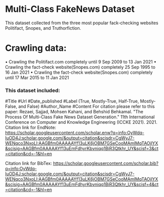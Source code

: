 # Multi-Class FakeNews Dataset
This dataset collected from the three most popular fack-checking websites Politifact, Snopes, and Truthorfiction. 

# Crawling data:
•	Crawling the Politifact.com completely until 9 Sep 2009 to 13 Jan 2021
•	Crawling the fact-check website(Snopes.com) completely 25 Sep 1995 to 16 Jan 2021
•	Crawling the fact-check website(Snopes.com) completely until 17 Mar 2015 to 11 Jan 2021

### This dataset included:
  #Title
  #Url
  #Date_published
  #Label (True, Mostly-True, Half-True, Mostly-False, and False)
  #Author_Name
  #Content
For citation please refer to this paper:
Rezaei, Sajjad, Mohsen Kahani, and Behshid Behkamal. "The Process Of Multi-Class Fake News Dataset Generation." 11th International Conference on Computer and Knowledge Engineering (ICCKE 2021). 2021.
Citation link for EndNote:
https://scholar.googleusercontent.com/scholar.enw?q=info:OyWdq-IuOD4J:scholar.google.com/&output=citation&scisdr=CgWyJ7-WENqco3NxoLI:AAGBfm0AAAAAYf13uLK6jOBM7GSeCooMAmlMqTAOjlYX&scisig=AAGBfm0AAAAAYf13uEmFdhyrKbvniqq1BiR3Qtkhr_UY&scisf=3&ct=citation&cd=-1&hl=en

Citation link for BibTex:
https://scholar.googleusercontent.com/scholar.bib?q=info:OyWdq-IuOD4J:scholar.google.com/&output=citation&scisdr=CgWyJ7-WENqco3NxoLI:AAGBfm0AAAAAYf13uLK6jOBM7GSeCooMAmlMqTAOjlYX&scisig=AAGBfm0AAAAAYf13uEmFdhyrKbvniqq1BiR3Qtkhr_UY&scisf=4&ct=citation&cd=-1&hl=en
